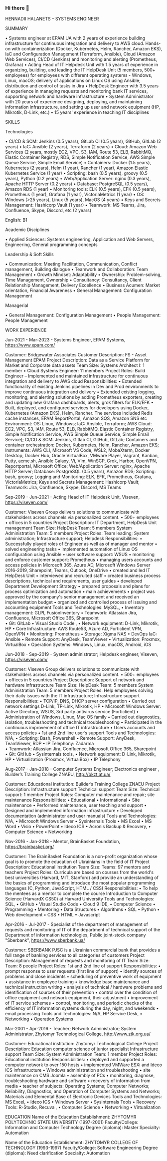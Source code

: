 ### Hi there 👋

<!--
**gena460/gena460** is a ✨ _special_ ✨ repository because its `README.md` (this file) appears on your GitHub profile.

Here are some ideas to get you started:

- 🔭 I’m currently working on ...
- 🌱 I’m currently learning ...
- 👯 I’m looking to collaborate on ...
- 🤔 I’m looking for help with ...
- 💬 Ask me about ...
- 📫 How to reach me: ...
- 😄 Pronouns: ...
- ⚡ Fun fact: ...
-->

HENNADII HALANETS – SYSTEMS ENGINEER


SUMMARY

•	Systems engineer at EPAM UA with 2 years of experience building infrastructure for continuous integration and delivery to AWS cloud. Hands-on with containerization (Docker, Kubernetes, Helm, Rancher, Amazon EKS), IaC and Configuration Management (Terraform, Ansible), Cloud (Amazon Web Services), CI/CD (Jenkins) and monitoring and alerting (Prometheus, Grafana)
•	Acting Head of IT Helpdesk Unit with 1.5 years of experience in organizing, building, and leading the IT HelpDesk Unit (5 members, 500+ employees) for employees with different operating systems - Windows, Linux, macOS; delivery of applications on Linux OS using Ansible; distribution and control of tasks in Jira
•	HelpDesk Engineer with 3.5 years of experience in managing requests and monitoring bank IT services, supporting network and hardware infrastructure
•	System Administrator with 20 years of experience designing, deploying, and maintaining information infrastructure, and setting up user and network equipment (HP, Mikrotik, D-Link, etc.)
•	15 years' experience in teaching IT disciplines


SKILLS

Technologies

•	CI/CD & SCM: Jenkins (0.5 years), GitLab CI (0.5 years), GitHub, GitLab (2 years)
•	IaC: Ansible (2 years), Terraform (2 years)
•	Cloud: Amazon Web Services (2 years, mostly EC2, VPC, S3, IAM, Route 53, ELB, RabbitMQ, Elastic Container Registry, RDS, Simple Notification Service, AWS Simple Queue Service, Simple Email Service)
•	Containers: Docker (1.5 years), Kubernetes (2 years), Helm (1 year), Rancher (1 year), Amazon Elastic Kubernetes Service (1 year)
•	Scripting: bash (0.5 years), groovy (0.5 years), Python (0.2 years)
•	Web/Application Server: nginx (0.3 years), Apache HTTP Server (0.2 years)
•	Database: PostgreSQL (0.5 years), Amazon RDS (1 year)
•	Monitoring tools: ELK (0.5 years), EFK (0.5 years), Prometheus (1 year), Grafana (1 year), VictoriaMetrics (1 year)
•	OS: Windows (>25 years), Linux (5 years), MacOS (4 years)
•	Keys and Secrets Management: Hashicorp Vault (1 year)
•	Teamwork: MS Teams, Jira, Confluence, Skype, Discord, etc (2 years)

English: B1

Academic Disciplines

•	Applied Sciences: Systems engineering, Application and Web Servers, Engineering, General programming concepts

Leadership & Soft Skills

•	Communication: Meeting Facilitation, Communication, Conflict management, Building dialogue
•	Teamwork and Collaboration: Team Management
•	Growth Mindset: Adaptability
•	Ownership: Problem-solving, Time Management, Ownership
•	Consultancy: Consultancy, Client Relationship Management, Delivery Excellence
•	Business Acumen: Market orientation, Financial Awareness
•	General Management: Configuration Management

Managerial

•	General Management: Configuration Management
•	People Management: People Management


WORK EXPERIENCE

Jun-2021 - Mar-2023 - Systems Engineer, EPAM Systems, https://www.epam.com/

Customer: Bridgewater Associates
Customer Description: FS - Asset Management
EPAM Project Description: Data as a Service Platform for Market and Corporate data assets
Team Size: Systems Architect I: 1 member
• Cloud Systems Engineer: 11 members
Project Roles: Build Engineer – Implemented and maintained infrastructure for continuous integration and delivery to AWS cloud
Responsibilities: 
•	Extended functionality of existing Jenkins pipelines in Dev and Prod environments to improve continuous integration and delivery
•	Extended existing logging, monitoring, and alerting solutions by adding Prometheus exporters, creating and updating new Grafana dashboards, alerts, grok filters for ELK/EFK
•	Built, deployed, and configured services for developers using Docker, Kubernetes (Amazon EKS), Helm, Rancher. The services included Redis cache instances, EPAM ReportPortal, Amazon SQS, Amazon SNS etc
Environment: OS: Linux, Windows; IaC: Ansible, Terraform; AWS Cloud: EC2, VPC, S3, IAM, Route 53, ELB, RabbitMQ, Elastic Container Registry, Simple Notification Service, AWS Simple Queue Service, Simple Email Service); CI/CD & SCM: Jenkins, Gitlab CI, GitHub, GitLab; Containers and container orchestration: Docker, Kubernetes, Helm, Rancher, Amazon EKS; Instruments: AWS CLI, Microsoft VS Code, WSL2, MobaXterm, Docker Desktop, Docker Hub, Oracle VirtualBox, VMware Player, Vagrant, Kanban, Putty, acme.sh, Ansible Galaxy, Vi, Vim, WinSCP, Grok, Harbor, OpenVPN, Reportportal, Microsoft Office; Web/Application Server: nginx, Apache HTTP Server; Database: PostgreSQL (0.5 years), Amazon RDS; Scripting: bash, groovy; Logging and Monitoring: ELK, EFK, Prometheus, Grafana, VictoriaMetrics; Keys and Secrets Management: Hashicorp Vault; Teamwork: Jira, Confluence, Skype, Discord, MS Teams


Sep-2019 - Jun-2021 - Acting Head of IT Helpdesk Unit, Viseven, https://viseven.com/

Customer: Viseven Group delivers solutions to communicate with stakeholders across channels via personalized content. 
• 500+ employees  
• offices in 5 countries 
Project Description: IT Department, HelpDesk Unit management
Team Size: HelpDesk Team: 5 members 
System Administration Team: 5 members
Project Roles: Team leading; System administration; Infrastructure support; Helpdesk
Responsibilities: 
•	Successfully played roles of Engineer as well as of manager and mentor
•	solved engineering tasks
•	implemented automation of Linux OS configuration using Ansible
•	user software support: WSUS
•	monitoring and enforce customer support: Prometheus
•	managing users accounts and access policies in Microsoft 365, Azure AD, Microsoft Windows Server 2016-2019, Sharepoint, Teams, Outlook, OneDrive
•	created and led IT HelpDesk Unit
•	interviewed and recruited staff
•	created business process descriptions, technical and requirements, user guides
•	developed Department Development Strategy
•	prepared proposals and plans for process optimization and automation
•	main achievements
•	project was approved by the company's senior management and received an implementation budget
•	organized and controlled process of issuing and accounting equipment
Tools and Technologies: MySQL, • Inventory management: GLPI, FusionInventory 
• Teamwork: Atlassian Jira, Confluence, Microsoft Office 365, Sharepoint  
• Git: GitLab 
• Visual Studio Code 
, • Network equipment: D-Link, Mikrotik, HP 
• Core Infrastructure: AWS Route53, Azure AD, Forticlient VPN, OpenVPN 
• Monitoring: Prometheus 
• Storage: Xigma NAS 
• DevOps IaC: Ansible 
• Remote Support: AnyDesk, TeamViewer 
• Virtualization: Proxmox, VirtualBox 
• Operation Systems: Windows, Linux, macOS, Android, iOS 
 
 

Jun-2018 - Sep-2019 - System administrator; Helpdesk engineer, Viseven, https://viseven.com/

Customer: Viseven Group delivers solutions to communicate with stakeholders across channels via personalized content. 
• 500+ employees  
• offices in 5 countries
Project Description: Support of network and hardware infrastructure
Team Size: HelpDesk Team: 5 members 
System Administration Team: 5 members
Project Roles: Help employees solving their daily issues with the IT infrastructure; Infrastructure support
Responsibilities: 
•	TCP/IP, DNS, DHCP server configuration
•	Carried out network settings D-Link, TP-Link, Mikrotik, HP
•	Microsoft Windows Server: Active Directory, WSUS, 3rd party antivirus service (Forticlient)
•	Administration of Windows, Linux, Mac OS family
•	Carried out diagnostics, isolation, troubleshooting and technical troubleshooting
•	Participated in the continuous improvement of office IT infrastructure
•	Users accounts and access policies
•	1st and 2nd line user’s support
Tools and Technologies: N/A, • Scripting: Bash, Powershell 
• Remote Support: AnyDesk, TeamViewer,  RDP 
• IP Telephony: Zadarma  
• Teamwork: Atlassian Jira, Confluence, Microsoft Office 365, Sharepoint  
• Git: GitHub 
• Sysinternals tools, • Network equipment: D-Link, Mikrotik, HP 
• Virtualization (Proxmox, VirtualBox) 
• IP Telephony

Aug-2017 - Jan-2018 - Computer Systems Engineer; Electronics engineer , Builder’s Training College ZNAEU, http://bkzt.at.ua/

Customer: Educational institution: Builder’s Training College ZNAEU
Project Description: Infrastructure support 
Technical support
Team Size: Technical support: 1 member
Project Roles: Computer maintenance and repair; site maintenance
Responsibilities: 
•	Educational
•	Informational
•	Site maintenance
•	Performed maintenance, user teaching and support
•	Designed and implemented information infrastructure
•	Developed documentation (administrator and user manuals)
Tools and Technologies: N/A, • Microsoft Windows Server 
• Sysinternals Tools 
• MS Excel 
• MS Word 
• Visio 
• PowerPoint 
• Ideco ICS 
• Acronis Backup & Recovery, • Computer Science 
• Networking 

Nov-2016 - Jan-2018 - Mentor, BrainBasket Foundation, https://brainbasket.org/

Customer: The BrainBasket Foundation is a non-profit organization whose goal is to promote the education of Ukrainians in the field of IT
Project Description: Educational institution
Team Size: Teams: 97 mentors and teachers
Project Roles: Curricula are based on courses from the world's best universities (Harvard, MIT, Stanford) and provide an understanding of the basics of programming and introduce the most popular programming languages (C, Python, JavaScript, HTML / CSS)
Responsibilities: 
•	To help the mentees as a mentor to complete the course Introduction to Computer Science (HarvardX CS50) at Harvard University
Tools and Technologies: SQL, • GitHub 
• Visual Studio Code 
• Cloud 9 IDE, • Computer Science 
• Programming 
• Mentoring 
• Data Structures 
• Algorithms 
• SQL 
• Python 
• Web development 
• CSS 
• HTML 
• Javascript

Apr-2016 - Jul-2017 - Specialist of the department of management of requests and monitoring of IT of the department of technical support of the Department of information technologies, Public joint-stock company "Sberbank", https://www.sberbank.ua/

Customer: SBERBANK PJSC is a Ukrainian commercial bank that provides a full range of banking services to all categories of customers
Project Description: Management of requests and monitoring of IT
Team Size: Team: 8 people
Project Roles: 1st and 2nd line of support
Responsibilities: 
•	prompt response to user requests (first line of support)
•	identify sources of problems and close incidents
•	scheduling of preventive work of equipment
•	assistance in employee training
•	knowledge base maintenance and technical instruction writing
•	analysis of technical / hardware problems and identification of sources of their prevention
•	control over the condition of office equipment and network equipment, their adjustment
•	improvement of IT service schemes
•	control, monitoring, and periodic checks of the efficiency of IT information systems during the day, night, and weekends
•	email processing
Tools and Technologies: N/A, HP Service Desk, • Networking 
• Operation Systems

Mar-2001 - Apr-2016 - Teacher; Network Administrator; System Administrator, Zhytomyr Technological College, http://www.ztk.org.ua/

Customer: Educational institution: Zhytomyr Technological College
Project Description: Education computer science of junior specialist 
Infrastructure support
Team Size: System Administration Team: 1 member
Project Roles: Educational institution
Responsibilities: 
•	deployed and supported a computer network to over 150 hosts
•	implemented VMWare ESXi and Ideco ICS infrastructure
•	Windows administration and troubleshooting
•	site maintenance on CMS Joomla
•	assembly of PCs
•	monitoring, diagnose, troubleshooting hardware and software
•	recovery of information from media
•	teacher of subjects: Operating Systems; Computer Networks; Reliability, Diagnostics, and Operation of Computer Systems and Networks; Materials and Elemental Base of Electronic Devices
Tools and Technologies: MS Excel, • Ideco ICS 
• Windows Server 
• Sysinternals Tools 
• Recovery Tools: R-Studio, Recuva , • Computer Science 
• Networking 
• Virtualization

EDUCATION
Name of the Education Establishment: ZHYTOMYR POLYTECHNIC STATE UNIVERSITY (1997-2001)
Faculty/College: Information and Computer Technology
Degree (diploma): Master
Specialty: Automation

Name of the Education Establishment: ZHYTOMYR COLLEGE OF TECHNOLOGY (1993-1997)
Faculty/College: Software Engineering
Degree (diploma): Need clarification
Specialty: Automation
